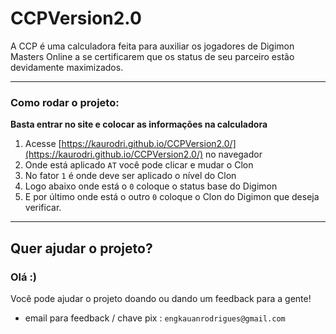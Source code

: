 # CCPVersion2.0


A CCP é uma calculadora feita para auxiliar os jogadores de Digimon Masters Online a se certificarem que os status de seu parceiro estão devidamente maximizados.
<hr>

### Como rodar o projeto:

**Basta entrar no site e colocar as informações na calculadora**

1. Acesse [https://kaurodri.github.io/CCPVersion2.0/](https://kaurodri.github.io/CCPVersion2.0/) no navegador
2. Onde está aplicado `AT` você pode clicar e mudar o Clon
3. No fator `1` é onde deve ser aplicado o nível do Clon
4. Logo abaixo onde está o `0` coloque o status base do Digimon
5. E por último onde está o outro `0` coloque o Clon do Digimon que deseja verificar.

<hr>

## Quer ajudar o projeto?

### Olá :)
Você pode ajudar o projeto doando ou dando um feedback para a gente!
- email para feedback / chave pix : `engkauanrodrigues@gmail.com` 
